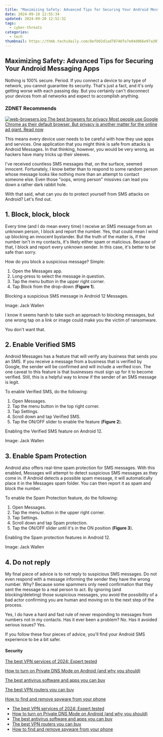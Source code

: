 ```yaml
---
title: "Maximizing Safety: Advanced Tips for Securing Your Android Messaging Apps"
date: 2024-09-18 12:55:34
updated: 2024-09-20 12:52:32
tags:
  - cyber-threats
categories:
  - tech
thumbnail: https://thmb.techidaily.com/8efb02d1ad78746fe7e04d066e97a30754c0040bd1d393f4b6d528ffbc9df6b1.jpg
---
```


## Maximizing Safety: Advanced Tips for Securing Your Android Messaging Apps

Nothing is 100% secure. Period. If you connect a device to any type of network, you cannot guarantee its security. That's just a fact, and it's only getting worse with each passing day. But you certainly can't disconnect your devices from all networks and expect to accomplish anything. 

### **ZDNET** Recommends

[![web-browsers.jpg](https://www.zdnet.com/a/img/resize/86d91f7746b92a734c6f4130024638d05fe70bc2/2021/04/22/8feb3e5c-47fc-4cea-be35-4460e9f080ef/web-browsers.jpg?auto=webp&fit=crop&frame=1&height=238.5&width=459) The best browsers for privacy Most people use Google Chrome as their default browser. But privacy is another matter for the online ad giant.  Read now](https://www.zdnet.com/article/best-browser-for-privacy/)

This means every device user needs to be careful with how they use apps and services. One application that you might think is safe from attacks is Android Messages. In that thinking, however, you would be very wrong, as hackers have many tricks up their sleeves. 

I've received countless SMS messages that, on the surface, seemed innocent. Fortunately, I know better than to respond to some random person whose message looks like nothing more than an attempt to contact someone else. Even those "oops, wrong person" missives can lead you down a rather dark rabbit hole.

With that said, what can you do to protect yourself from SMS attacks on Android? Let's find out.

## **1\. Block, block, block**

Every time (and I do mean every time) I receive an SMS message from an unknown person, I block and report the number. Yes, that could mean I wind up blocking an innocent bystander. But the truth of the matter is, if the number isn't in my contacts, it's likely either spam or malicious. Because of that, I block and report every unknown sender. In this case, it's better to be safe than sorry.

How do you block a suspicious message? Simple:

1. Open the Messages app.
2. Long-press to select the message in question.
3. Tap the menu button in the upper right corner.
4. Tap Block from the drop-down (**Figure 1**).

Blocking a suspicious SMS message in Android 12 Messages.

Image: Jack Wallen

I know it seems harsh to take such an approach to blocking messages, but one wrong tap on a link or image could make you the victim of ransomware.

You don't want that.

## **2\. Enable Verified SMS**

Android Messages has a feature that will verify any business that sends you an SMS. If you receive a message from a business that is verified by Google, the sender will be confirmed and will include a verified icon. The one caveat to this feature is that businesses must sign up for it to become verified. Still, this is a helpful way to know if the sender of an SMS message is legit.

To enable Verified SMS, do the following:

1. Open Messages.
2. Tap the menu button in the top right corner.
3. Tap Settings.
4. Scroll down and tap Verified SMS.
5. Tap the ON/OFF slider to enable the feature (**Figure 2**).

Enabling the Verified SMS feature on Android 12.

Image: Jack Wallen

## **3\. Enable Spam Protection**

Android also offers real-time spam protection for SMS messages. With this enabled, Messages will attempt to detect suspicious SMS messages as they come in. If Android detects a possible spam message, it will automatically place it in the Messages spam folder. You can then report it as spam and block the number.

To enable the Spam Protection feature, do the following:

1. Open Messages.
2. Tap the menu button in the upper right corner.
3. Tap Settings.
4. Scroll down and tap Spam protection.
5. Tap the ON/OFF slider until it's in the ON position (**Figure 3**).

Enabling the Spam protection features in Android 12.

Image: Jack Wallen

## **4\. Do not reply**

My final piece of advice is to not reply to suspicious SMS messages. Do not even respond with a message informing the sender they have the wrong number. Why? Because some spammers only need confirmation that they sent the message to a real person to act. By ignoring (and blocking/deleting) those suspicious messages, you avoid the possibility of a bad actor confirming you are human and moving on to the next step of the process. 

Yes, I do have a hard and fast rule of never responding to messages from numbers not in my contacts. Has it ever been a problem? No. Has it avoided serious issues? Yes. 

If you follow these four pieces of advice, you'll find your Android SMS experience to be a bit safer. 

#### Security

[The best VPN services of 2024: Expert tested](https://www.zdnet.com/article/best-vpn/ "The best VPN services of 2024: Expert tested")

[How to turn on Private DNS Mode on Android (and why you should)](https://www.zdnet.com/article/how-to-turn-on-private-dns-mode-on-android-and-why-you-should/ "How to turn on Private DNS Mode on Android (and why you should)")

[The best antivirus software and apps you can buy](https://www.zdnet.com/article/best-antivirus/ "The best antivirus software and apps you can buy")

[The best VPN routers you can buy](https://www.zdnet.com/article/best-vpn-router/ "The best VPN routers you can buy")

[How to find and remove spyware from your phone](https://www.zdnet.com/article/how-to-find-and-remove-spyware-from-your-phone/ "How to find and remove spyware from your phone")

* [The best VPN services of 2024: Expert tested](https://www.zdnet.com/article/best-vpn/ "The best VPN services of 2024: Expert tested")
* [How to turn on Private DNS Mode on Android (and why you should)](https://www.zdnet.com/article/how-to-turn-on-private-dns-mode-on-android-and-why-you-should/ "How to turn on Private DNS Mode on Android (and why you should)")
* [The best antivirus software and apps you can buy](https://www.zdnet.com/article/best-antivirus/ "The best antivirus software and apps you can buy")
* [The best VPN routers you can buy](https://www.zdnet.com/article/best-vpn-router/ "The best VPN routers you can buy")
* [How to find and remove spyware from your phone](https://www.zdnet.com/article/how-to-find-and-remove-spyware-from-your-phone/ "How to find and remove spyware from your phone")

<ins class="adsbygoogle"
     style="display:block"
     data-ad-format="autorelaxed"
     data-ad-client="ca-pub-7571918770474297"
     data-ad-slot="1223367746"></ins>



<ins class="adsbygoogle"
     style="display:block"
     data-ad-client="ca-pub-7571918770474297"
     data-ad-slot="8358498916"
     data-ad-format="auto"
     data-full-width-responsive="true"></ins>
